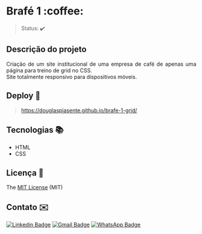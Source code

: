 <h1>Brafé 1 :coffee:</h1> 



> Status: :heavy_check_mark:


## Descrição do projeto 

<p align="justify">
  Criação de um site institucional de uma empresa de café de apenas uma página para treino de grid no CSS.<br/>
  Site totalmente responsivo para dispositivos móveis.
</p>


## Deploy :dash:

>  https://douglaspiasente.github.io/brafe-1-grid/


## Tecnologias :books:

- HTML
- CSS


## Licença :scroll:	

The [MIT License]() (MIT)

## Contato :envelope:

[![Linkedin Badge](https://img.shields.io/badge/-DouglasPiasente-blue?style=flat-square&logo=Linkedin&logoColor=white&link=https://www.https://www.linkedin.com/in/douglaspiasente/)](https://www.linkedin.com/in/douglaspiasente/)  [![Gmail Badge](https://img.shields.io/badge/-dpiasente@gmail.com-c14438?style=flat-square&logo=Gmail&logoColor=white&link=mailto:dpiasente@gmail.com)](mailto:dpiasente@gmail.com) [![WhatsApp Badge](https://img.shields.io/badge/-WhatsApp-26B03D?style=flat-square&logo=WhatsApp&logoColor=white&link=https://api.whatsapp.com/send?phone=5511985307725)](https://api.whatsapp.com/send?phone=5511985307725)
